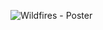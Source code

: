 ![Wildfires - Poster](https://user-images.githubusercontent.com/68168714/148655249-753bea0b-4802-46dd-a203-ccfc81e5aaf0.png)
